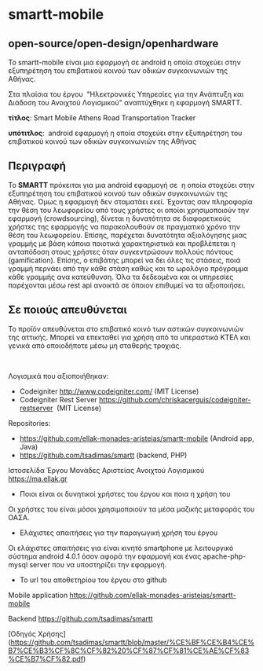 # smartt-mobile

## open-source/open-design/openhardware

Το smartt-mobile είναι μια εφαρμογή σε android η οποία στοχεύει στην εξυπηρέτηση του επιβατικού κοινού των οδικών συγκοινωνιών της Αθήνας.

Στα πλαίσια του έργου  "Ηλεκτρονικές Υπηρεσίες για την Ανάπτυξη και Διάδοση του Ανοιχτού Λογισμικού" αναπτύχθηκε η εφαρμογή SMARTT.

<strong>τίτλος</strong>: Smart Mobile Athens Road Transportation Tracker

<strong>υπότιτλος</strong>:  <span style="font-weight:400;">android εφαρμογή η οποία στοχεύει στην εξυπηρέτηση του επιβατικού κοινού των οδικών συγκοινωνιών της Αθήνας</span>
<h2>Περιγραφή</h2>
<span style="font-weight:400;">Το </span><b>SMARTT</b><span style="font-weight:400;"> πρόκειται για μια android εφαρμογή σε  η οποία στοχεύει στην εξυπηρέτηση του επιβατικού κοινού των οδικών συγκοινωνιών της Αθήνας. </span><span style="font-weight:400;">Όμως η εφαρμογή δεν σταματάει εκεί. Έχοντας σαν πληροφορία την θέση του λεωφορείου από τους χρήστες οι οποίοι χρησιμοποιούν την εφαρμογή (crowdsourcing), δίνεται η δυνατότητα σε διαφορετικούς χρήστες της εφαρμογής να παρακολουθούν σε πραγματικό χρόνο την θέση του λεωφορείου. Επίσης, παρέχεται δυνατότητα αξιολόγησης μιας γραμμής με βάση κάποια ποιοτικά χαρακτηριστικά και προβλέπεται η ανταπόδοση στους χρήστες όταν συγκεντρώσουν πολλούς πόντους (gamification). Επίσης, ο επιβάτης μπορεί να δει όλες τις στάσεις, ποιά γραμμή περνάει από την κάθε στάση καθώς και το ωρολόγιο πρόγραμμα κάθε γραμμής ανα κατεύθυνση. Όλα τα δεδεομένα και οι υπηρεσίες παρέχονται μέσω rest api ανοικτά σε όποιον επιθυμεί να τα αξιοποιήσει.</span>
<h2>Σε ποιούς απευθύνεται</h2>
Το προϊόν απευθύνεται στο επιβατικό κοινό των αστικών συγκοινωνιών της αττικής. Μπορεί να επεκταθεί για χρήση από τα υπεραστικά ΚΤΕΛ και γενικά από οποιοδήποτε μέσω μη σταθερής τροχιάς.

&nbsp;

Λογισμικά που αξιοποιήθηκαν:
<ul>
	<li>Codeigniter <a href="http://www.codeigniter.com/" target="_blank">http://www.codeigniter.com/</a> (MIT License)</li>
	<li>Codeigniter Rest Server <a href="https://github.com/chriskacerguis/codeigniter-restserver" target="_blank">https://github.com/chriskacerguis/codeigniter-restserver</a>  (MIT License)</li>
</ul>
Repositories:
<ul>
	<li><a href="https://github.com/ellak-monades-aristeias/smartt-mobile" target="_blank">https://github.com/ellak-monades-aristeias/smartt-mobile</a> (Android app, Java)</li>
	<li><a href="https://github.com/tsadimas/smartt" target="_blank">https://github.com/tsadimas/smartt</a> (backend, PHP)</li>
</ul>
Ιστοσελίδα Έργου Μονάδες Αριστείας Ανοιχτού Λογισμικού <a href="https://ma.ellak.gr" target="_blank">https://ma.ellak.gr</a>

- Ποιοι είναι οι δυνητικοί χρήστες του έργου και ποια η χρήση του

Οι χρήστες του είναι μόσοι χρησιμοποιούν τα μέσα μαζικής μεταφοράς του ΟΑΣΑ.

- Ελάχιστες απαιτήσεις για την παραγωγική χρήση του έργου

Οι ελάχιστες απαιτήσεις για είναι κινητό smartphone με λειτουργικό σύστημα android 4.0.1 όσον αφορά την εφαρμογή και ένας apache-php-mysql server που να υποστηρίζει την εφαρμογή.

- Το url του αποθετηρίου του έργου στο github

Mobile application https://github.com/ellak-monades-aristeias/smartt-mobile

Backend https://github.com/tsadimas/smartt 

[Οδηγός Χρήσης] (https://github.com/tsadimas/smartt/blob/master/%CE%BF%CE%B4%CE%B7%CE%B3%CF%8C%CF%82%20%CF%87%CF%81%CE%AE%CF%83%CE%B7%CF%82.pdf)
